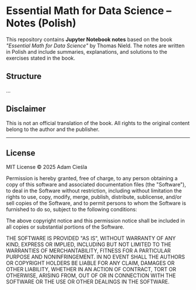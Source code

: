 # Essential Math for Data Science – Notes (Polish)

This repository contains **Jupyter Notebook notes** based on the book *"Essential Math for Data Science"* by Thomas Nield. 
The notes are written in Polish and include summaries, explanations, and solutions to the exercises stated in the book.

## Structure

...

## Disclaimer

This is not an official translation of the book.
All rights to the original content belong to the author and the publisher.

---

## License

MIT License © 2025 Adam Cieśla

Permission is hereby granted, free of charge, to any person obtaining a copy
of this software and associated documentation files (the "Software"), to deal
in the Software without restriction, including without limitation the rights
to use, copy, modify, merge, publish, distribute, sublicense, and/or sell
copies of the Software, and to permit persons to whom the Software is
furnished to do so, subject to the following conditions:

The above copyright notice and this permission notice shall be included in all
copies or substantial portions of the Software.

THE SOFTWARE IS PROVIDED "AS IS", WITHOUT WARRANTY OF ANY KIND, EXPRESS OR
IMPLIED, INCLUDING BUT NOT LIMITED TO THE WARRANTIES OF MERCHANTABILITY,
FITNESS FOR A PARTICULAR PURPOSE AND NONINFRINGEMENT. IN NO EVENT SHALL THE
AUTHORS OR COPYRIGHT HOLDERS BE LIABLE FOR ANY CLAIM, DAMAGES OR OTHER
LIABILITY, WHETHER IN AN ACTION OF CONTRACT, TORT OR OTHERWISE, ARISING FROM,
OUT OF OR IN CONNECTION WITH THE SOFTWARE OR THE USE OR OTHER DEALINGS IN THE
SOFTWARE.


